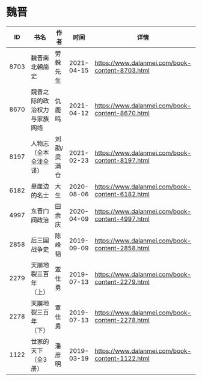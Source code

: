 # 魏晋

| ID | 书名 | 作者 | 时间 | 详情 | 下载页面 | EPUB下载链接 | MOBI下载链接 | AZW3下载链接 |
| --- | --- | --- | --- | --- | --- | --- | --- | --- |
| 8703 | 魏晋南北朝简史 | 劳榦先生 | 2021-04-15 | https://www.dalanmei.com/book-content-8703.html | https://www.dalanmei.com/download-book-8703.html | http://ct.dalanmei.com/f/31084289-571713237-787c32 | http://ct.dalanmei.com/f/31084289-572114448-06f613 | http://ct.dalanmei.com/f/31084289-572130118-3f6787 |
| 8670 | 魏晋之际的政治权力与家族网络 | 仇鹿鸣 | 2021-04-12 | https://www.dalanmei.com/book-content-8670.html | https://www.dalanmei.com/download-book-8670.html | http://ct.dalanmei.com/f/31084289-571712907-3c12c6 | http://ct.dalanmei.com/f/31084289-572114533-58b712 | http://ct.dalanmei.com/f/31084289-572131223-487346 |
| 8197 | 人物志（全本全注全译） | 刘劭/梁满仓 | 2021-02-23 | https://www.dalanmei.com/book-content-8197.html | https://www.dalanmei.com/download-book-8197.html | http://ct.dalanmei.com/f/31084289-571705638-1b6b90 | http://ct.dalanmei.com/f/31084289-572115694-09d25c | http://ct.dalanmei.com/f/31084289-572139595-30e037 |
| 6182 | 悬崖边的名士 | 大生 | 2020-08-06 | https://www.dalanmei.com/book-content-6182.html | https://www.dalanmei.com/download-book-6182.html | http://ct.dalanmei.com/f/31084289-571558245-1e8435 | http://ct.dalanmei.com/f/31084289-571916630-ca7692 | http://ct.dalanmei.com/f/31084289-572203900-26e8c1 |
| 4997 | 东晋门阀政治 | 田余庆 | 2020-04-09 | https://www.dalanmei.com/book-content-4997.html | https://www.dalanmei.com/download-book-4997.html | http://ct.dalanmei.com/f/31084289-571597302-735857 | http://ct.dalanmei.com/f/31084289-572120848-93aabe | http://ct.dalanmei.com/f/31084289-571976835-bef953 |
| 2858 | 后三国战争史 | 陈峰韬 | 2019-09-09 | https://www.dalanmei.com/book-content-2858.html | https://www.dalanmei.com/download-book-2858.html | http://ct.dalanmei.com/f/31084289-571563330-327e12 | http://ct.dalanmei.com/f/31084289-572015789-d5ca47 | http://ct.dalanmei.com/f/31084289-571842977-eff99a |
| 2279 | 天崩地裂三百年（上） | 覃仕勇 | 2019-07-13 | https://www.dalanmei.com/book-content-2279.html | https://www.dalanmei.com/download-book-2279.html | http://ct.dalanmei.com/f/31084289-571588099-429d9e | http://ct.dalanmei.com/f/31084289-571772688-78eb8a | http://ct.dalanmei.com/f/31084289-571869024-202feb |
| 2278 | 天崩地裂三百年（下） | 覃仕勇 | 2019-07-13 | https://www.dalanmei.com/book-content-2278.html |  |  |  |  |
| 1122 | 世家的天下（全3册） | 潘彦明 | 2019-03-19 | https://www.dalanmei.com/book-content-1122.html |  |  |  |  |
